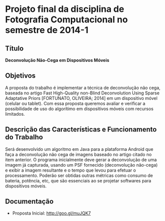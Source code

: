 # Projeto final da disciplina de Fotografia Computacional no semestre de 2014-1 #

## Título ##
**Deconvolução Não-Cega em Dispositivos Móveis**

## Objetivos ##
A proposta do trabalho é implementar a técnica de deconvolução não cega, baseada no artigo Fast High-Quality non-Blind Deconvolution Using Sparse Adaptative Priors [FORTUNATO, OLIVEIRA; 2014] em um dispositivo móvel (celular ou tablet).
Com essa proposta queremos avaliar e verificar a possibilidade de uso do algorítimo em dispositivos móveis com recursos limitados.

## Descrição das Características e Funcionamento do Trabalho ##
Será desenvolvido um algoritmo em Java para a plataforma Android que faça a deconvolução não cega de imagens baseado no artigo citado no item anterior.
O programa inicialmente deve gerar a deconvolução de uma imagem já capturada, usando um PSF fornecido (deconvolução não-cega) e exibir a imagem resultante e o tempo que levou para efetuar o processamento.
Poderão ser obtidas outras métricas como consumo de bateria, potência, etc, que são essenciais ao se projetar softwares para dispositivos móveis.

## Documentação ##
  * Proposta Inicial: http://goo.gl/muJQK7